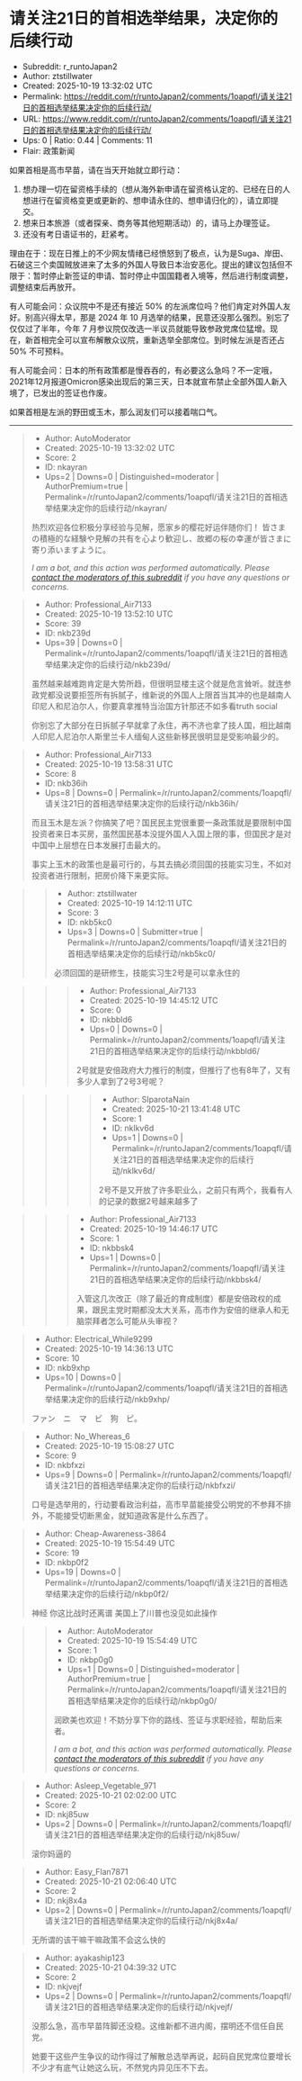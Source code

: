 # 请关注21日的首相选举结果，决定你的后续行动

- Subreddit: r_runtoJapan2
- Author: ztstillwater
- Created: 2025-10-19 13:32:02 UTC
- Permalink: https://reddit.com/r/runtoJapan2/comments/1oapqfl/请关注21日的首相选举结果决定你的后续行动/
- URL: https://www.reddit.com/r/runtoJapan2/comments/1oapqfl/请关注21日的首相选举结果决定你的后续行动/
- Ups: 0 | Ratio: 0.44 | Comments: 11
- Flair: 政策新闻


如果首相是高市早苗，请在当天开始就立即行动：

1.  想办理一切在留资格手续的（想从海外新申请在留资格认定的、已经在日的人想进行在留资格变更或更新的、想申请永住的、想申请归化的），请立即提交。
2.  想来日本旅游（或者探亲、商务等其他短期活动）的，请马上办理签证。
3.  还没有考日语证书的，赶紧考。

理由在于：现在日推上的不少网友情绪已经愤怒到了极点，认为是Suga、岸田、石破这三个卖国贼放进来了太多的外国人导致日本治安恶化。提出的建议包括但不限于：暂时停止新签证的申请、暂时停止中国国籍者入境等，然后进行制度调整，调整结束后再放开。

有人可能会问：众议院中不是还有接近 50%
的左派席位吗？他们肯定对外国人友好。别高兴得太早，那是 2024 年 10
月选举的结果，民意还没那么强烈。别忘了仅仅过了半年，今年 7
月参议院仅改选一半议员就能导致参政党席位猛增。现在，新首相完全可以宣布解散众议院，重新选举全部席位。到时候左派是否还占
50% 不可预料。

有人可能会问：日本的所有政策都是慢吞吞的，有必要这么急吗？不一定哦，2021年12月报道Omicron感染出现后的第三天，日本就宣布禁止全部外国人新入境了，已发出的签证也作废。

如果首相是左派的野田或玉木，那么润友们可以接着喘口气。


---

> - Author: AutoModerator
> - Created: 2025-10-19 13:32:02 UTC
> - Score: 2
> - ID: nkayran
> - Ups=2 | Downs=0 | Distinguished=moderator | AuthorPremium=true | Permalink=/r/runtoJapan2/comments/1oapqfl/请关注21日的首相选举结果决定你的后续行动/nkayran/
>
> 热烈欢迎各位积极分享经验与见解，愿家乡的樱花好运伴随你们！
> 皆さまの積極的な経験や見解の共有を心より歓迎し、故郷の桜の幸運が皆さまに寄り添いますように。
> 
> *I am a bot, and this action was performed automatically. Please [contact the moderators of this subreddit](/message/compose/?to=/r/runtoJapan2) if you have any questions or concerns.*

> - Author: Professional_Air7133
> - Created: 2025-10-19 13:52:10 UTC
> - Score: 39
> - ID: nkb239d
> - Ups=39 | Downs=0 | Permalink=/r/runtoJapan2/comments/1oapqfl/请关注21日的首相选举结果决定你的后续行动/nkb239d/
>
> 虽然越来越难跑肯定是大势所趋，但很明显楼主这个就是危言耸听。就连参政党都没说要拒签所有拆腻子，维新说的外国人上限首当其冲的也是越南人印尼人和尼泊尔人，你要真拿推特当治国方针那还不如多看truth social
> 
> 你别忘了大部分在日拆腻子早就拿了永住，再不济也拿了技人国，相比越南人印尼人尼泊尔人斯里兰卡人缅甸人这些新移民很明显是受影响最少的。

> - Author: Professional_Air7133
> - Created: 2025-10-19 13:58:31 UTC
> - Score: 8
> - ID: nkb36ih
> - Ups=8 | Downs=0 | Permalink=/r/runtoJapan2/comments/1oapqfl/请关注21日的首相选举结果决定你的后续行动/nkb36ih/
>
> 而且玉木是左派？你搞笑了吧？国民民主党很重要一条政策就是要限制中国投资者来日本买房，虽然国民基本没提外国人入国上限的事，但国民才是对中国中上层想在日本发展打击最大的。
> 
> 事实上玉木的政策也是最可行的，与其去搞必须回国的技能实习生，不如对投资者进行限制，把房价降下来更实际。

>> - Author: ztstillwater
>> - Created: 2025-10-19 14:12:11 UTC
>> - Score: 3
>> - ID: nkb5kc0
>> - Ups=3 | Downs=0 | Submitter=true | Permalink=/r/runtoJapan2/comments/1oapqfl/请关注21日的首相选举结果决定你的后续行动/nkb5kc0/
>>
>> 必须回国的是研修生，技能实习生2号是可以拿永住的

>>> - Author: Professional_Air7133
>>> - Created: 2025-10-19 14:45:12 UTC
>>> - Score: 0
>>> - ID: nkbbld6
>>> - Ups=0 | Downs=0 | Permalink=/r/runtoJapan2/comments/1oapqfl/请关注21日的首相选举结果决定你的后续行动/nkbbld6/
>>>
>>> 2号就是安倍政府大力推行的制度，但推行了也有8年了，又有多少人拿到了2号3号呢？

>>>> - Author: SIparotaNain
>>>> - Created: 2025-10-21 13:41:48 UTC
>>>> - Score: 1
>>>> - ID: nklkv6d
>>>> - Ups=1 | Downs=0 | Permalink=/r/runtoJapan2/comments/1oapqfl/请关注21日的首相选举结果决定你的后续行动/nklkv6d/
>>>>
>>>> 2号不是又开放了许多职业么，之前只有两个，我看有人的记录的数据2号越来越多了

>>> - Author: Professional_Air7133
>>> - Created: 2025-10-19 14:46:17 UTC
>>> - Score: 1
>>> - ID: nkbbsk4
>>> - Ups=1 | Downs=0 | Permalink=/r/runtoJapan2/comments/1oapqfl/请关注21日的首相选举结果决定你的后续行动/nkbbsk4/
>>>
>>> 入管这几次改正（除了最近的育成制度）都是安倍政权的成果，跟民主党时期都没太大关系，高市作为安倍的继承人和无脑崇拜者怎么可能从头审视？

> - Author: Electrical_While9299
> - Created: 2025-10-19 14:36:13 UTC
> - Score: 10
> - ID: nkb9xhp
> - Ups=10 | Downs=0 | Permalink=/r/runtoJapan2/comments/1oapqfl/请关注21日的首相选举结果决定你的后续行动/nkb9xhp/
>
> ファン　ニ　マ　ビ　狗　ピ。

> - Author: No_Whereas_6
> - Created: 2025-10-19 15:08:27 UTC
> - Score: 9
> - ID: nkbfxzi
> - Ups=9 | Downs=0 | Permalink=/r/runtoJapan2/comments/1oapqfl/请关注21日的首相选举结果决定你的后续行动/nkbfxzi/
>
> 口号是选举用的，行动要看政治利益，高市早苗能接受公明党的不参拜不排外，不能接受切断黑金，就知道政客是什么东西了。

> - Author: Cheap-Awareness-3864
> - Created: 2025-10-19 15:54:49 UTC
> - Score: 19
> - ID: nkbp0f2
> - Ups=19 | Downs=0 | Permalink=/r/runtoJapan2/comments/1oapqfl/请关注21日的首相选举结果决定你的后续行动/nkbp0f2/
>
> 神经 你这比战时还离谱 美国上了川普也没见如此操作

>> - Author: AutoModerator
>> - Created: 2025-10-19 15:54:49 UTC
>> - Score: 1
>> - ID: nkbp0g0
>> - Ups=1 | Downs=0 | Distinguished=moderator | AuthorPremium=true | Permalink=/r/runtoJapan2/comments/1oapqfl/请关注21日的首相选举结果决定你的后续行动/nkbp0g0/
>>
>> 润欧美也欢迎！不妨分享下你的路线、签证与求职经验，帮助后来者。
>> 
>> 
>> *I am a bot, and this action was performed automatically. Please [contact the moderators of this subreddit](/message/compose/?to=/r/runtoJapan2) if you have any questions or concerns.*

> - Author: Asleep_Vegetable_971
> - Created: 2025-10-21 02:02:00 UTC
> - Score: 2
> - ID: nkj85uw
> - Ups=2 | Downs=0 | Permalink=/r/runtoJapan2/comments/1oapqfl/请关注21日的首相选举结果决定你的后续行动/nkj85uw/
>
> 滚你妈逼的

> - Author: Easy_Flan7871
> - Created: 2025-10-21 02:06:40 UTC
> - Score: 2
> - ID: nkj8x4a
> - Ups=2 | Downs=0 | Permalink=/r/runtoJapan2/comments/1oapqfl/请关注21日的首相选举结果决定你的后续行动/nkj8x4a/
>
> 无所谓的该干嘛干嘛政策不会这么快的

> - Author: ayakaship123
> - Created: 2025-10-21 04:39:32 UTC
> - Score: 2
> - ID: nkjvejf
> - Ups=2 | Downs=0 | Permalink=/r/runtoJapan2/comments/1oapqfl/请关注21日的首相选举结果决定你的后续行动/nkjvejf/
>
> 没那么急，高市早苗阵脚还没稳。这维新都不进内阁，摆明还不信任自民党。
> 
> 她要干这些产生争议的动作得过了解散总选举再说，起码自民党席位要增长不少才有底气让她这么玩，不然党内异见压不下去。

